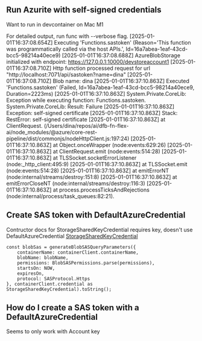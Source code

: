 
## Run Azurite with self-signed credentials

Want to run in devcontainer on Mac M1

For detailed output, run func with --verbose flag.
[2025-01-01T16:37:08.654Z] Executing 'Functions.sastoken' (Reason='This function was programmatically called via the host APIs.', Id=16a7abea-1eaf-43cd-bcc5-98214a40ece9)
[2025-01-01T16:37:08.688Z] AzureBlobStorage initialized with endpoint: https://127.0.0.1:10000/devstoreaccount1
[2025-01-01T16:37:08.710Z] Http function processed request for url "http://localhost:7071/api/sastoken?name=dina"
[2025-01-01T16:37:08.710Z] Blob name: dina
[2025-01-01T16:37:10.863Z] Executed 'Functions.sastoken' (Failed, Id=16a7abea-1eaf-43cd-bcc5-98214a40ece9, Duration=2223ms)
[2025-01-01T16:37:10.863Z] System.Private.CoreLib: Exception while executing function: Functions.sastoken. System.Private.CoreLib: Result: Failure
[2025-01-01T16:37:10.863Z] Exception: self-signed certificate
[2025-01-01T16:37:10.863Z] Stack: RestError: self-signed certificate
[2025-01-01T16:37:10.863Z]     at ClientRequest.<anonymous> (/Users/dina/repos/ai/dfb-fn-flex-ai/node_modules/@azure/core-rest-pipeline/dist/commonjs/nodeHttpClient.js:197:24)
[2025-01-01T16:37:10.863Z]     at Object.onceWrapper (node:events:629:26)
[2025-01-01T16:37:10.863Z]     at ClientRequest.emit (node:events:514:28)
[2025-01-01T16:37:10.863Z]     at TLSSocket.socketErrorListener (node:_http_client:495:9)
[2025-01-01T16:37:10.863Z]     at TLSSocket.emit (node:events:514:28)
[2025-01-01T16:37:10.863Z]     at emitErrorNT (node:internal/streams/destroy:151:8)
[2025-01-01T16:37:10.863Z]     at emitErrorCloseNT (node:internal/streams/destroy:116:3)
[2025-01-01T16:37:10.863Z]     at process.processTicksAndRejections (node:internal/process/task_queues:82:21).

## Create SAS token with DefaultAzureCredential

Contructor docs for StorageSharedKeyCredential requires key, doesn't use DefaultAzureCredential
[StorageSharedKeyCredential](https://learn.microsoft.com/en-us/javascript/api/@azure/storage-blob/storagesharedkeycredential?view=azure-node-latest#constructor-details)


```
const blobSas = generateBlobSASQueryParameters({
    containerName: containerClient.containerName,
    blobName: blobName,
    permissions: BlobSASPermissions.parse(permissions),
    startsOn: NOW,
    expiresOn,
    protocol: SASProtocol.Https
}, containerClient.credential as StorageSharedKeyCredential).toString();
```

## How do I create a SAS token with a DefaultAzureCredential

Seems to only work with Account key